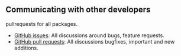 ## Communicating with other developers

pullrequests for all packages.
- [GitHub issues](https://github.com/wooga/atlas-jenkins-pipeline/issues): All discussions around bugs, feature requests.
- [GitHub pull requests](https://github.com/wooga/atlas-jenkins-pipeline/pulls): All discussions bugfixes, important and new additions.
